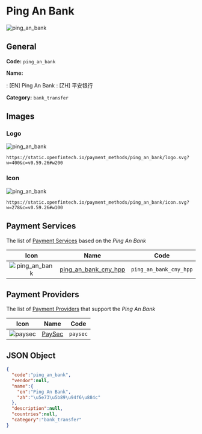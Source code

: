 
# Ping An Bank 
![ping_an_bank](https://static.openfintech.io/payment_methods/ping_an_bank/logo.svg?w=400&c=v0.59.26#w200)  

## General 
**Code:** `ping_an_bank` 
 
**Name:** 
 
:	[EN] Ping An Bank 
:	[ZH] 平安银行 
 
**Category:** `bank_transfer` 
 

## Images 

### Logo 
![ping_an_bank](https://static.openfintech.io/payment_methods/ping_an_bank/logo.svg?w=400&c=v0.59.26#w200)  

```
https://static.openfintech.io/payment_methods/ping_an_bank/logo.svg?w=400&c=v0.59.26#w200
```  

### Icon 
![ping_an_bank](https://static.openfintech.io/payment_methods/ping_an_bank/icon.svg?w=278&c=v0.59.26#w100)  

```
https://static.openfintech.io/payment_methods/ping_an_bank/icon.svg?w=278&c=v0.59.26#w100
```  

## Payment Services 
 
The list of [Payment Services](#) based on the _Ping An Bank_ 

|Icon|Name|Code| 
|:---:|:---:|:---:| 
|![ping_an_bank](https://static.openfintech.io/payment_methods/ping_an_bank/icon.svg?w=278&c=v0.59.26#w100) |[ping_an_bank_cny_hpp](#)|`ping_an_bank_cny_hpp`| 
 

## Payment Providers 
 
The list of [Payment Providers](/providers) that support the _Ping An Bank_ 

|Icon|Name|Code| 
|:---:|:---:|:---:| 
|![paysec](https://static.openfintech.io/payment_providers/paysec/icon.png?w=278&c=v0.59.26#w100) |[PaySec](/payment-providers/paysec)|`paysec`| 
 

## JSON Object 

```json
{
  "code":"ping_an_bank",
  "vendor":null,
  "name":{
    "en":"Ping An Bank",
    "zh":"\u5e73\u5b89\u94f6\u884c"
  },
  "description":null,
  "countries":null,
  "category":"bank_transfer"
}
```  
